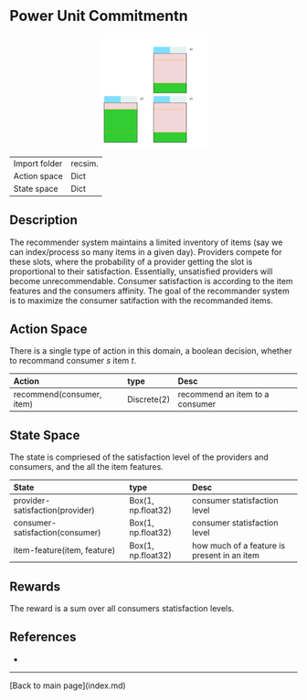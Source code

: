 <p style="font-size:25px;text-align:left"><b>Power Unit Commitmentn</b></p>

<div style="width:100%;text-align:center;">
  <a href="images/Rpowergen_static.png">
    <img src="images/powergen_static.png" height="190" width="190" />
  </a>
</div>

|       |      |
|:------------------|:------------|
| Import folder     | recsim.     |
| Action space      | Dict        |
| State space       | Dict        |


## Description
The recommender system maintains a limited inventory of items (say we can index/process so many items in a given day).
Providers compete for these slots, where the probability of a provider getting the slot is proportional to their satisfaction. 
Essentially, unsatisfied providers will become unrecommendable. Consumer satisfaction is according to the item features and the consumers affinity.
The goal of the recommander system is to maximize the consumer satifaction with the recommanded items.

## Action Space

There is a single type of action in this domain, a boolean decision, whether to recommand consumer *s* item *t*.

| Action               | type             |  Desc                          |
|:---------------------|:-----------------|:-------------------------------|
|  recommend(consumer, item)      | Discrete(2)  |  recommend an item to a consumer |


## State Space

The state is compriesed of the satisfaction level of the providers and consumers, and the all the item features.

| State                      | type              |  Desc                                   |
|:---------------------------|:------------------|:----------------------------------------|
|   provider-satisfaction(provider)     |  Box(1, np.float32)   |  consumer statisfaction level                 |
|   consumer-satisfaction(consumer)     |  Box(1, np.float32)   |  consumer statisfaction level                 |
|   item-feature(item, feature)         |  Box(1, np.float32)   |  how much of a feature is present in an item  |



## Rewards

The reward is a sum over all consumers statisfaction levels.

## References
- 

<hr>
[Back to main page](index.md)

